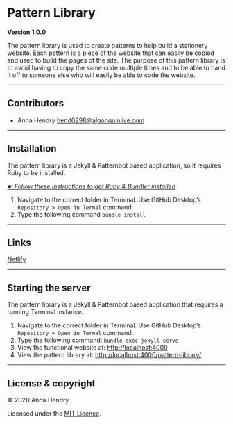 # Pattern Library

**Version 1.0.0**

The pattern library is used to create patterns to help build a stationery website. Each pattern is a piece of the website that can easily be copied and used to build the pages of the site. The purpose of this pattern library is to avoid having to copy the same code multiple times and to be able to hand it off to someone else who will easily be able to code the website.

---

## Contributors

- Anna Hendry <hend0298@algonquinlive.com>

---

## Installation

The pattern library is a Jekyll & Patternbot based application, so it requires Ruby to be installed.

[*☛ Follow these instructions to get Ruby & Bundler installed*](https://learn-the-web.algonquindesign.ca/courses/web-dev-4/install-more-developer-tools/)

1. Navigate to the correct folder in Terminal. Use GitHub Desktop’s `Repository > Open in Termal` command.
2. Type the following command `bundle install`

---

## Links

[Netlify](https://vigorous-khorana-0f543a.netlify.com)

---

## Starting the server

The pattern library is a Jekyll & Patternbot based application that requires a running Terminal instance.

1. Navigate to the correct folder in Terminal. Use GitHub Desktop’s `Repository > Open in Termal` command.
2. Type the following command: `bundle exec jekyll serve`
3. View the functional website at: [http://localhost:4000](http://localhost:4000)
4. View the pattern library at: [http://localhost:4000/pattern-library/](http://localhost:4000/pattern-library/)

---

## License & copyright

© 2020 Anna Hendry

Licensed under the [MIT Licence](LICENSE).
